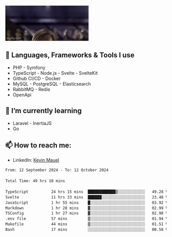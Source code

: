 ![Hello there!](banner.gif)

## 🤖 Languages, Frameworks & Tools I use
- PHP - Symfony
- TypeScript - Node.js - Svelte - SvelteKit
- Github CI/CD - Docker
- MySQL - PostgreSQL - Elasticsearch
- RabbitMQ - Redis
- OpenApi 

## 🌱 I’m currently learning
- Laravel - InertiaJS
- Go

## 📫 How to reach me:
- LinkedIn: [Kevin Mauel](https://www.linkedin.com/in/kevin-mauel/)

<!--START_SECTION:waka-->

```txt
From: 12 September 2024 - To: 12 October 2024

Total Time: 49 hrs 10 mins

TypeScript          24 hrs 15 mins  ████████████▒░░░░░░░░░░░░   49.28 %
Svelte              11 hrs 33 mins  ██████░░░░░░░░░░░░░░░░░░░   23.48 %
JavaScript          1 hr 55 mins    █░░░░░░░░░░░░░░░░░░░░░░░░   03.92 %
Markdown            1 hr 28 mins    ▓░░░░░░░░░░░░░░░░░░░░░░░░   02.99 %
TSConfig            1 hr 27 mins    ▓░░░░░░░░░░░░░░░░░░░░░░░░   02.98 %
.env file           57 mins         ▒░░░░░░░░░░░░░░░░░░░░░░░░   01.94 %
Makefile            44 mins         ▒░░░░░░░░░░░░░░░░░░░░░░░░   01.51 %
Bash                17 mins         ░░░░░░░░░░░░░░░░░░░░░░░░░   00.58 %
```

<!--END_SECTION:waka-->
